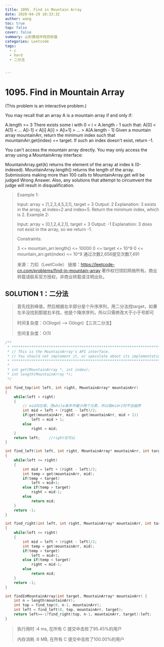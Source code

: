 ```yaml
---
title: 1095. Find in Mountain Array
date: 2020-04-29 10:33:32
author: wang
toc: true
top: false
cover: false
summary: 山形数组中找目标值
categories: Leetcode
tags:
  - c
  - hard
  - 二分法


---
```


# 1095. Find in Mountain Array

(This problem is an interactive problem.)

You may recall that an array A is a mountain array if and only if:

A.length >= 3
There exists some i with 0 < i < A.length - 1 such that:
A[0] < A[1] < ... A[i-1] < A[i]
A[i] > A[i+1] > ... > A[A.length - 1]
Given a mountain array mountainArr, return the minimum index such that mountainArr.get(index) == target.  If such an index doesn't exist, return -1.

You can't access the mountain array directly.  You may only access the array using a MountainArray interface:

MountainArray.get(k) returns the element of the array at index k (0-indexed).
MountainArray.length() returns the length of the array.
Submissions making more than 100 calls to MountainArray.get will be judged Wrong Answer.  Also, any solutions that attempt to circumvent the judge will result in disqualification.

 



> Example 1:
>
> Input: array = [1,2,3,4,5,3,1], target = 3
> Output: 2
> Explanation: 3 exists in the array, at index=2 and index=5. Return the minimum index, which is 2.
> Example 2:
>
> Input: array = [0,1,2,4,2,1], target = 3
> Output: -1
> Explanation: 3 does not exist in the array, so we return -1.
>
>
> Constraints:
>
> 3 <= mountain_arr.length() <= 10000
> 0 <= target <= 10^9
> 0 <= mountain_arr.get(index) <= 10^9
> 通过次数2,656提交次数7,491
>
> 来源：力扣（LeetCode）
> 链接：https://leetcode-cn.com/problems/find-in-mountain-array
> 著作权归领扣网络所有。商业转载请联系官方授权，非商业转载请注明出处。



## SOLUTION 1：二分法

> 首先找到峰值，然后根据左半部分是个升序序列，用二分法找target，如果左半没找到那就右半找，他是个降序序列，所以只需修改大于小于号即可
>
> 时间复杂度：O(3logn) --> O(logn)【三次二分法】
>
> 空间复杂度：O(1)

```c
/**
 * *********************************************************************
 * // This is the MountainArray's API interface.
 * // You should not implement it, or speculate about its implementation
 * *********************************************************************
 *
 * int get(MountainArray *, int index);
 * int length(MountainArray *);
 */

int find_top(int left, int right, MountainArray* mountainArr)
{
    while(left < right)
    {
        // mid向左取，而while条件中最少两个元素，所以取mid+1时不会越界
        int mid = left + (right - left)/2;
        if(get(mountainArr, mid) < get(mountainArr, mid + 1))
            left = mid + 1;
        else
            right = mid;
    }
    return left;    //right也可以
}

int find_left(int left, int right, MountainArray* mountainArr, int target)
{
    while(left <= right)
    {
        int mid = left + (right - left)/2;
        int temp = get(mountainArr, mid);
        if(temp < target)
            left = mid+1;
        else if(temp > target)
            right = mid-1;
        else
            return mid;
    }
    return -1;
}

int find_right(int left, int right, MountainArray* mountainArr, int target)
{
    while(left <= right)
    {
        int mid = left + (right - left)/2;
        int temp = get(mountainArr, mid);
        if(temp > target)
            left = mid+1;
        else if(temp < target)
            right = mid-1;
        else
            return mid;
    }
    return -1;
}

int findInMountainArray(int target, MountainArray* mountainArr) {
	int n = length(mountainArr);
    int top = find_top(0, n-1, mountainArr);
    int left = find_left(0, top, mountainArr, target);
    return left==-1?find_right(top, n-1, mountainArr, target):left;
}
```

> 执行用时 :4 ms, 在所有 C 提交中击败了95.45%的用户
>
> 内存消耗 :6 MB, 在所有 C 提交中击败了100.00%的用户

> 